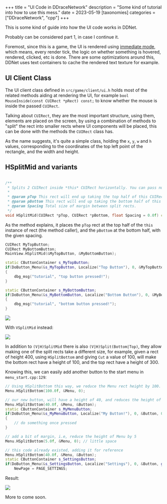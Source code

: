 +++
title = "UI Code in DDraceNetwork"
description = "Some kind of tutorial into how to use this mess."
date = 2023-05-19
[taxonomies]
categories = ["DDraceNetwork", "cpp"]
+++

This is some kind of guide into how the UI code works in DDNet.

Probably can be considered part 1, in case I continue it.

Foremost, since this is a game, the UI is rendered using [immediate mode](https://en.wikipedia.org/wiki/Immediate_mode_GUI), which means, every render tick, the logic on whether something is hovered, rendered, clicked, etc is done. There are some optimizations around this, DDNet uses text containers to cache the rendered text texture for example.

## UI Client Class

The UI client class defined in `src/game/client/ui.h` holds most of the related methods aiding at rendering the UI, for example `bool MouseInside(const CUIRect *pRect) const;` to know whether the mouse is
inside the passed `CUIRect`.

Talking about `CUIRect`, they are the most important structure, using them, elements are placed on the screen, by using a combination of methods to "split" the rect into smaller rects where UI components will be placed, this can be done with the methods the `CUIRect` class has.

As the name suggests, it's quite a simple class, holding the `x`, `y`, `w` and `h` values, corresponding to the coordinates of the top left point of the rectangle, and the width and height.

## HSplitMid and variants

```cpp

/**
 * Splits 2 CUIRect inside *this* CUIRect horizontally. You can pass null pointers.
 *
 * @param pTop This rect will end up taking the top half of this CUIRect.
 * @param pBottom This rect will end up taking the bottom half of this CUIRect.
 * @param Spacing Total size of margin between split rects.
 */
void HSplitMid(CUIRect *pTop, CUIRect *pBottom, float Spacing = 0.0f) const;
```

As the method explains, it places the `pTop` rect at the top half of the `this` instance of rect (the method caller), and the `pBottom` at the bottom half, with the given spacing.

```cpp
CUIRect MyTopButton;
CUIRect MyBottomButton;
MainView.HSplitMid(&MyTopButton, &MyBottomButton);

static CButtonContainer s_MyTopButton;
if(DoButton_Menu(&s_MyTopButton, Localize("Top Button"), 0, &MyTopButton, 0, IGraphics::CORNER_ALL, 5.0f, 0.0f, vec4(0.0f, 0.0f, 0.0f, 0.9f), vec4(0.0f, 0.0f, 0.0f, 0.7f)))
{
    dbg_msg("tutorial", "top button pressed!");
}

static CButtonContainer s_MyBottomButton;
if(DoButton_Menu(&s_MyBottomButton, Localize("Bottom Button"), 0, &MyBottomButton, 0, IGraphics::CORNER_ALL, 5.0f, 0.0f, vec4(0.0f, 0.0f, 0.0f, 0.9f), vec4(0.0f, 0.0f, 0.0f, 0.7f)))
{
    dbg_msg("tutorial", "bottom button pressed!");
}
```

![](/img/ddnet_ui_hsplit.png)

With `VSplitMid` instead:

![](/img/ddnet_ui_vsplit.png)

In addition to `(V|H)SplitMid` there is also `(V|H)Split(Bottom|Top)`, they allow making one of the split rects take a different size, for example,
given a rect of height 400, using `HSplitBottom` and giving `Cut` a value of 100, will make the bottom rect have a height of 100, and the top rect have a height of 300.

Knowing this, we can easily add another button to the start menu in `menu_start.cpp:129`:

```cpp
// Using HSplitBottom this way, we reduce the Menu rect height by 100.
Menu.HSplitBottom(100.0f, &Menu, 0);

// our new button, will have a height of 40, and reduces the height of Menu by 40.
Menu.HSplitBottom(40.0f, &Menu, &Button);
static CButtonContainer s_MyMenuButton;
if(DoButton_Menu(&s_MyMenuButton, Localize("My Button!"), 0, &Button, 0, IGraphics::CORNER_ALL, Rounding, 0.5f, vec4(0.0f, 0.0f, 0.0f, 0.5f), vec4(0.0f, 0.0f, 0.0f, 0.25f)))
{
    // do something once pressed
}

// add a bit of margin, i.e, reduce the height of Menu by 5
Menu.HSplitBottom(5.0f, &Menu, 0); // little space

// this code already existed, adding it for reference
Menu.HSplitBottom(40.0f, &Menu, &Button);
static CButtonContainer s_SettingsButton;
if(DoButton_Menu(&s_SettingsButton, Localize("Settings"), 0, &Button, g_Config.m_ClShowStartMenuImages ? "settings" : 0, IGraphics::CORNER_ALL, Rounding, 0.5f, vec4(0.0f, 0.0f, 0.0f, 0.5f), vec4(0.0f, 0.0f, 0.0f, 0.25f)) || CheckHotKey(KEY_S))
    NewPage = PAGE_SETTINGS;
```

Result:

![](/img/ddnet_ui_button.png)

More to come soon.
